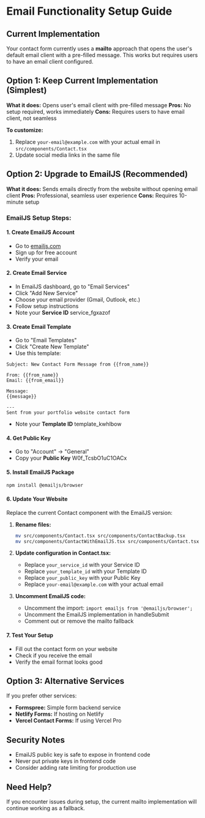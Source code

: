 # Email Functionality Setup Guide

## Current Implementation
Your contact form currently uses a **mailto** approach that opens the user's default email client with a pre-filled message. This works but requires users to have an email client configured.

## Option 1: Keep Current Implementation (Simplest)
**What it does:** Opens user's email client with pre-filled message
**Pros:** No setup required, works immediately
**Cons:** Requires users to have email client, not seamless

**To customize:**
1. Replace `your-email@example.com` with your actual email in `src/components/Contact.tsx`
2. Update social media links in the same file

## Option 2: Upgrade to EmailJS (Recommended)
**What it does:** Sends emails directly from the website without opening email client
**Pros:** Professional, seamless user experience
**Cons:** Requires 10-minute setup

### EmailJS Setup Steps:

#### 1. Create EmailJS Account
- Go to [emailjs.com](https://www.emailjs.com/)
- Sign up for free account
- Verify your email

#### 2. Create Email Service
- In EmailJS dashboard, go to "Email Services"
- Click "Add New Service"
- Choose your email provider (Gmail, Outlook, etc.)
- Follow setup instructions
- Note your **Service ID** service_fgxazof

#### 3. Create Email Template
- Go to "Email Templates"
- Click "Create New Template"
- Use this template:

```
Subject: New Contact Form Message from {{from_name}}

From: {{from_name}}
Email: {{from_email}}

Message:
{{message}}

---
Sent from your portfolio website contact form
```

- Note your **Template ID** template_kwhlbow

#### 4. Get Public Key
- Go to "Account" → "General"
- Copy your **Public Key** W0f_TcsbO1uC1OACx

#### 5. Install EmailJS Package
```bash
npm install @emailjs/browser
```

#### 6. Update Your Website
Replace the current Contact component with the EmailJS version:

1. **Rename files:**
   ```bash
   mv src/components/Contact.tsx src/components/ContactBackup.tsx
   mv src/components/ContactWithEmailJS.tsx src/components/Contact.tsx
   ```

2. **Update configuration in Contact.tsx:**
   - Replace `your_service_id` with your Service ID
   - Replace `your_template_id` with your Template ID  
   - Replace `your_public_key` with your Public Key
   - Replace `your-email@example.com` with your actual email

3. **Uncomment EmailJS code:**
   - Uncomment the import: `import emailjs from '@emailjs/browser';`
   - Uncomment the EmailJS implementation in handleSubmit
   - Comment out or remove the mailto fallback

#### 7. Test Your Setup
- Fill out the contact form on your website
- Check if you receive the email
- Verify the email format looks good

## Option 3: Alternative Services
If you prefer other services:
- **Formspree:** Simple form backend service
- **Netlify Forms:** If hosting on Netlify
- **Vercel Contact Forms:** If using Vercel Pro

## Security Notes
- EmailJS public key is safe to expose in frontend code
- Never put private keys in frontend code
- Consider adding rate limiting for production use

## Need Help?
If you encounter issues during setup, the current mailto implementation will continue working as a fallback.